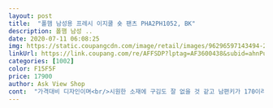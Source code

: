 ```yaml
---
layout: post 
title:  "폴햄 남성용 프레시 이지쿨 숏 팬츠 PHA2PH1052, BK" 
description: 폴햄 남성 ..
date: 2020-07-11 06:08:25 
img: https://static.coupangcdn.com/image/retail/images/96296597143494-28aff121-5bbb-4e84-afda-832841dc36b8.jpg 
linkUrl: https://link.coupang.com/re/AFFSDP?lptag=AF3600438&subid=ahnPublicAsk&pageKey=1630786791&itemId=2781650739&vendorItemId=70760677098&traceid=V0-113-536eb34c9a3d0493 
categories: [1002] 
color: F15F5F 
price: 17900 
author: Ask View Shop 
cont:  "가격대비 디자인이며<br/>시원한 소재에 구김도 잘 없을 것 같고 남편키가 170이라 길이도 적당합니다<br/>시원해 보여 참좋아요<br/>여름철에 입기좋게 원단도 얇고 시원합니다.<br/> 밴딩처리 되어있어서 착용감도 좋네요.<br/><br/>" 
---
```

